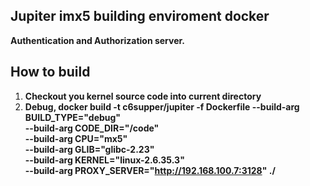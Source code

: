 
## Jupiter imx5 building enviroment docker
**Authentication and Authorization server.**  

## How to build
1. **Checkout you kernel source code into current directory**
2. **Debug, 
      docker build -t c6supper/jupiter -f Dockerfile --build-arg BUILD_TYPE="debug" \
                                                      --build-arg CODE_DIR="/code" \
                                                      --build-arg CPU="mx5" \
                                                      --build-arg GLIB="glibc-2.23" \
                                                      --build-arg KERNEL="linux-2.6.35.3" \
                                                      --build-arg PROXY_SERVER="http://192.168.100.7:3128" ./**

